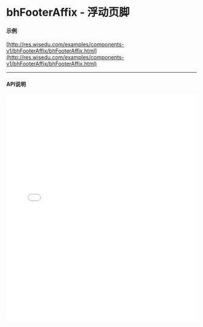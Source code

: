 # bhFooterAffix - 浮动页脚

#### 示例

[http://res.wisedu.com/examples/components-v1/bhFooterAffix/bhFooterAffix.html](http://res.wisedu.com/examples/components-v1/bhFooterAffix/bhFooterAffix.html)

*****
#### API说明

<iframe width="100%" height="600" src="../bh_apis/1.0/module-bhFooterAffix.html" frameborder="0" id="innerFrame"></iframe>
